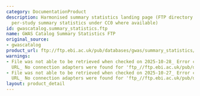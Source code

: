 ```yaml
---
category: DocumentationProduct
description: Harmonised summary statistics landing page (FTP directory containing
  per-study summary statistics under CC0 where available)
id: gwascatalog.summary_statistics.ftp
name: GWAS Catalog Summary Statistics FTP
original_source:
- gwascatalog
product_url: ftp://ftp.ebi.ac.uk/pub/databases/gwas/summary_statistics/
warnings:
- File was not able to be retrieved when checked on 2025-10-28_ Error connecting to
  URL_ No connection adapters were found for 'ftp_//ftp.ebi.ac.uk/pub/databases/gwas/summary_statistics/'
- File was not able to be retrieved when checked on 2025-10-27_ Error connecting to
  URL_ No connection adapters were found for 'ftp_//ftp.ebi.ac.uk/pub/databases/gwas/summary_statistics/'
layout: product_detail
---
```


